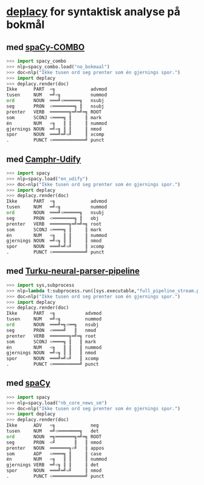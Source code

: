 # [deplacy](https://koichiyasuoka.github.io/deplacy/) for syntaktisk analyse på bokmål

## med [spaCy-COMBO](https://github.com/KoichiYasuoka/spaCy-COMBO)

```py
>>> import spacy_combo
>>> nlp=spacy_combo.load("no_bokmaal")
>>> doc=nlp("Ikke tusen ord seg prenter som én gjernings spor.")
>>> import deplacy
>>> deplacy.render(doc)
Ikke      PART  <╗             advmod
tusen     NUM   ═╝<╗           nummod
ord       NOUN  ═══╝<══════╗   nsubj
seg       PRON  <════════╗ ║   nsubj
prenter   VERB  ═══════╗═╝═╝═╗ ROOT
som       SCONJ <════╗ ║     ║ mark
én        NUM   <╗   ║ ║     ║ nummod
gjernings NOUN  ═╝<╗ ║ ║     ║ nmod
spor      NOUN  ═══╝═╝<╝     ║ xcomp
.         PUNCT <════════════╝ punct
```

## med [Camphr-Udify](https://camphr.readthedocs.io/en/latest/notes/udify.html)

```py
>>> import spacy
>>> nlp=spacy.load("en_udify")
>>> doc=nlp("Ikke tusen ord seg prenter som én gjernings spor.")
>>> import deplacy
>>> deplacy.render(doc)
Ikke      PART  <╗             advmod
tusen     NUM   ═╝<╗           nummod
ord       NOUN  ═══╝<══════╗   nsubj
seg       PRON  <════════╗ ║   obj
prenter   VERB  ═══════╗═╝═╝═╗ root
som       SCONJ <════╗ ║     ║ mark
én        NUM   <╗   ║ ║     ║ nummod
gjernings NOUN  ═╝<╗ ║ ║     ║ nmod
spor      NOUN  ═══╝═╝<╝     ║ xcomp
.         PUNCT <════════════╝ punct
```

## med [Turku-neural-parser-pipeline](https://turkunlp.org/Turku-neural-parser-pipeline/)

```py
>>> import sys,subprocess
>>> nlp=lambda t:subprocess.run([sys.executable,"full_pipeline_stream.py","--gpu","-1","--conf","models_no_bokmaal/pipelines.yaml"],cwd="Turku-neural-parser-pipeline",input=t,encoding="utf-8",stdout=subprocess.PIPE).stdout
>>> doc=nlp("Ikke tusen ord seg prenter som én gjernings spor.")
>>> import deplacy
>>> deplacy.render(doc)
Ikke      PART  <╗           advmod
tusen     NUM   ═╝<╗         nummod
ord       NOUN  ═══╝═╗<══╗   nsubj
seg       PRON  <════╝   ║   nmod
prenter   VERB  ═══════╗═╝═╗ root
som       SCONJ <════╗ ║   ║ mark
én        NUM   <╗   ║ ║   ║ nummod
gjernings NOUN  ═╝<╗ ║ ║   ║ nmod
spor      NOUN  ═══╝═╝<╝   ║ xcomp
.         PUNCT <══════════╝ punct
```

## med [spaCy](https://spacy.io/)

```py
>>> import spacy
>>> nlp=spacy.load("nb_core_news_sm")
>>> doc=nlp("Ikke tusen ord seg prenter som én gjernings spor.")
>>> import deplacy
>>> deplacy.render(doc)
Ikke      ADV   <╗             neg
tusen     NUM   ═╝<════════╗   det
ord       NOUN  ═╗═══════╗═╝═╗ ROOT
seg       PRON  <╝       ║   ║ nmod
prenter   NOUN  ═══════╗<╝   ║ appos
som       ADP   <════╗ ║     ║ case
én        NUM   <╗   ║ ║     ║ nummod
gjernings VERB  ═╝<╗ ║ ║     ║ det
spor      NOUN  ═══╝═╝<╝     ║ nmod
.         PUNCT <════════════╝ punct
```

